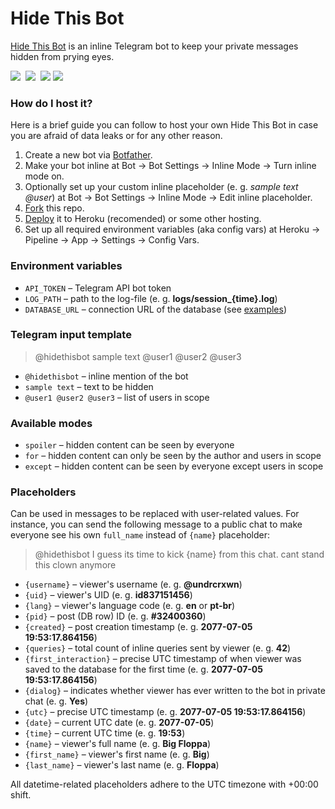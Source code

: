 # Hide This Bot
[Hide This Bot](https://t.me/hidethisbot) is an inline Telegram bot to keep your private messages hidden from prying eyes.

[![](https://www.codefactor.io/repository/github/undrcrxwn/hidethisbot/badge/master)](https://www.codefactor.io/repository/github/undrcrxwn/hidethisbot/overview/master) 
[![](https://img.shields.io/badge/telegram-@hidethisbot-blue)](https://t.me/hidethisbot) 
[![](https://img.shields.io/badge/community-@hidethisbot__chat-blue)](https://t.me/hidethisbot_chat)
[![](https://i.imgur.com/gYCmw0k.png)](#)

### How do I host it?
Here is a brief guide you can follow to host your own Hide This Bot in case you are afraid of data leaks or for any other reason.
1. Create a new bot via [Botfather](https://t.me/botfather).
2. Make your bot inline at Bot → Bot Settings → Inline Mode → Turn inline mode on.
3. Optionally set up your custom inline placeholder (e. g. <i>sample text @user</i>) at Bot → Bot Settings → Inline Mode → Edit inline placeholder.
5. [Fork](https://https://github.com/undrcrxwn/hidethisbot/fork) this repo.
6. [Deploy](https://heroku.com/deploy?template=https://github.com/undrcrxwn/hidethisbot) it to Heroku (recomended) or some other hosting.
7. Set up all required environment variables (aka config vars) at Heroku → Pipeline → App → Settings → Config Vars.

### Environment variables
- `API_TOKEN` – Telegram API bot token
- `LOG_PATH` – path to the log-file (e. g. **logs/session_{time}.log**)
- `DATABASE_URL` – connection URL of the database (see [examples](https://www.prisma.io/docs/reference/database-reference/connection-urls))

### Telegram input template
> @hidethisbot sample text @user1 @user2 @user3
- `@hidethisbot` – inline mention of the bot
- `sample text` – text to be hidden
- `@user1 @user2 @user3` – list of users in scope

### Available modes
- `spoiler` – hidden content can be seen by everyone
- `for` – hidden content can only be seen by the author and users in scope
- `except` – hidden content can be seen by everyone except users in scope

### Placeholders
Can be used in messages to be replaced with user-related values. For instance, you can send the following message to a public chat to make everyone see his own `full_name` instead of `{name}` placeholder:
> @hidethisbot I guess its time to kick {name} from this chat. cant stand this clown anymore
- `{username}` – viewer's username (e. g. **@undrcrxwn**)
- `{uid}` – viewer's UID (e. g. **id837151456**)
- `{lang}` – viewer's language code (e. g. **en** or **pt-br**)
- `{pid}` – post (DB row) ID (e. g. **#32400360**)
- `{created}` – post creation timestamp (e. g. **2077-07-05 19:53:17.864156**)
- `{queries}` – total count of inline queries sent by viewer (e. g. **42**)
- `{first_interaction}` – precise UTC timestamp of when viewer was saved to the database for the first time (e. g. **2077-07-05 19:53:17.864156**)
- `{dialog}` – indicates whether viewer has ever written to the bot in private chat (e. g. **Yes**)
- `{utc}` – precise UTC timestamp (e. g. **2077-07-05 19:53:17.864156**)
- `{date}` – current UTC date (e. g. **2077-07-05**)
- `{time}` – current UTC time (e. g. **19:53**)
- `{name}` – viewer's full name (e. g. **Big Floppa**)
- `{first_name}` – viewer's first name (e. g. **Big**)
- `{last_name}` – viewer's last name (e. g. **Floppa**)

All datetime-related placeholders adhere to the UTC timezone with +00:00 shift.
